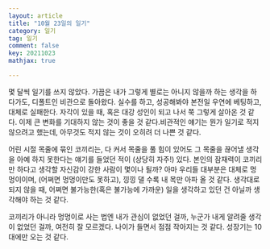 ```yaml
---
layout: article
title: "10월 23일의 일기"
category: 일기
tag: 일기
comment: false
key: 20211023
mathjax: true

---
```


몇 달씩 일기를 쓰지 않았다. 가끔은 내가 그렇게 별로는 아니지 않을까 하는 생각을 하다가도, 디폴트인 비관으로 돌아왔다. 실수를 하고, 성공해봐야 본전일 우연에 베팅하고, 대체로 실패한다. 자각이 있을 때, 혹은 대강 성인이 되고 나서 쭉 그렇게 살아온 것 같다. 이제 큰 변화를 기대하지 않는 것이 좋을 것 같다.비관적인 얘기는 뭔가 일기로 적지 않으려고 했는데, 아무것도 적지 않는 것이 오히려 더 나쁜 것 같다.

어린 시절 목줄에 묶인 코끼리는, 다 커서 목줄을 풀 힘이 있어도 그 목줄을 끊어낼 생각을 아예 하지 못한다는 얘기를 들었던 적이 (상당히 자주!) 있다.
본인의 잠재력이 코끼리만 하다고 생각할 자신감이 강한 사람이 몇이나 될까? 아마 우리들 대부분은 대체로 멍멍이이며, (어쩌면 멍멍이만도 못하고), 낑낑 댈 수록 내 목만 아파 올 것 같다.
생각대로 되지 않을 때, 어쩌면 불가능한(혹은 불가능에 가까운) 일을 생각하고 있던 건 아닐까 생각해야 하는 것 같다.

코끼리가 아니라 멍멍이로 사는 법엔 내가 관심이 없었던 걸까, 누군가 내게 알려줄 생각이 없었던 걸까, 여전히 잘 모르겠다.
나이가 들면서 점점 작아지는 것 같다. 성장기는 10대에만 오는 것 같다.